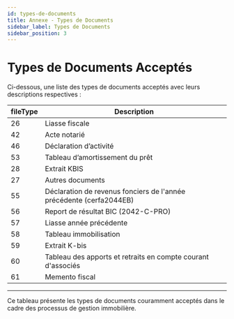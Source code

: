 ```yaml
---
id: types-de-documents
title: Annexe - Types de Documents
sidebar_label: Types de Documents
sidebar_position: 3
---
```


# Types de Documents Acceptés

Ci-dessous, une liste des types de documents acceptés avec leurs descriptions respectives :

| fileType | Description                                                         |
| -------- | ------------------------------------------------------------------- |
| 26       | Liasse fiscale                                                      |
| 42       | Acte notarié                                                        |
| 46       | Déclaration d’activité                                              |
| 53       | Tableau d’amortissement du prêt                                     |
| 28       | Extrait KBIS                                                        |
| 27       | Autres documents                                                    |
| 55       | Déclaration de revenus fonciers de l'année précédente (cerfa2044EB) |
| 56       | Report de résultat BIC (2042-C-PRO)                                 |
| 57       | Liasse année précédente                                             |
| 58       | Tableau immobilisation                                              |
| 59       | Extrait K-bis                                                       |
| 60       | Tableau des apports et retraits en compte courant d'associés        |
| 61       | Memento fiscal                                                      |

---

Ce tableau présente les types de documents couramment acceptés dans le cadre des processus de gestion immobilière.
